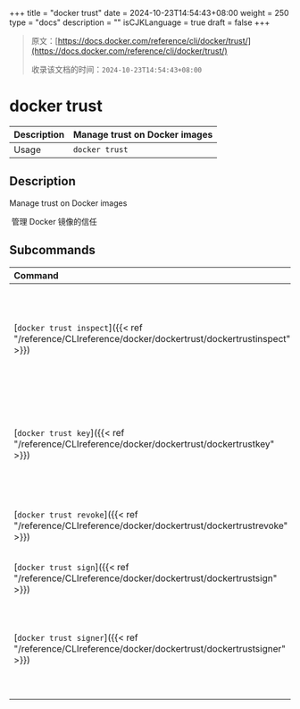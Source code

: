 +++
title = "docker trust"
date = 2024-10-23T14:54:43+08:00
weight = 250
type = "docs"
description = ""
isCJKLanguage = true
draft = false
+++

> 原文：[https://docs.docker.com/reference/cli/docker/trust/](https://docs.docker.com/reference/cli/docker/trust/)
>
> 收录该文档的时间：`2024-10-23T14:54:43+08:00`

# docker trust

| Description | Manage trust on Docker images |
| :---------- | ----------------------------- |
| Usage       | `docker trust`                |

## Description

Manage trust on Docker images

​	管理 Docker 镜像的信任

## Subcommands

| Command                                                      | Description                                                  |
| :----------------------------------------------------------- | :----------------------------------------------------------- |
| [`docker trust inspect`]({{< ref "/reference/CLIreference/docker/dockertrust/dockertrustinspect" >}}) | 返回关于密钥和签名的低级信息 Return low-level information about keys and signatures |
| [`docker trust key`]({{< ref "/reference/CLIreference/docker/dockertrust/dockertrustkey" >}}) | 管理 Docker 镜像的签名密钥 Manage keys for signing Docker images |
| [`docker trust revoke`]({{< ref "/reference/CLIreference/docker/dockertrust/dockertrustrevoke" >}}) | 移除镜像的信任 Remove trust for an image                     |
| [`docker trust sign`]({{< ref "/reference/CLIreference/docker/dockertrust/dockertrustsign" >}}) | 对镜像进行签名 Sign an image                                 |
| [`docker trust signer`]({{< ref "/reference/CLIreference/docker/dockertrust/dockertrustsigner" >}}) | 管理可以签署 Docker 镜像的实体 Manage entities who can sign Docker images |

